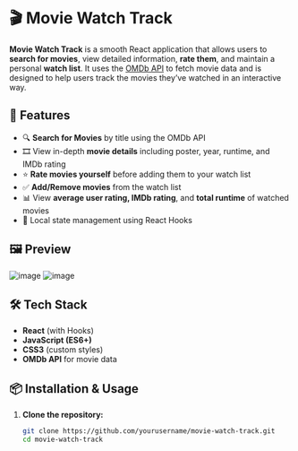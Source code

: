 # 🎬 Movie Watch Track

**Movie Watch Track** is a smooth React application that allows users to **search for movies**, view detailed information, **rate them**, and maintain a personal **watch list**. It uses the [OMDb API](https://www.omdbapi.com/) to fetch movie data and is designed to help users track the movies they’ve watched in an interactive way.

## 🚀 Features

- 🔍 **Search for Movies** by title using the OMDb API
- 🎞️ View in-depth **movie details** including poster, year, runtime, and IMDb rating
- ⭐ **Rate movies yourself** before adding them to your watch list
- ✅ **Add/Remove movies** from the watch list
- 📊 View **average user rating, IMDb rating**, and **total runtime** of watched movies
- 💾 Local state management using React Hooks

## 🖼️ Preview
![image](https://github.com/user-attachments/assets/08d87ed6-0e14-4fb0-b52b-af5634bfca1b)
![image](https://github.com/user-attachments/assets/cefc8bfe-760d-42c2-92ab-8062ba4783b2)

## 🛠️ Tech Stack

- **React** (with Hooks)
- **JavaScript (ES6+)**
- **CSS3** (custom styles)
- **OMDb API** for movie data

## 📦 Installation & Usage

1. **Clone the repository:**

   ```bash
   git clone https://github.com/yourusername/movie-watch-track.git
   cd movie-watch-track
